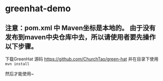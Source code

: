 # greenhat-demo

## 注意：pom.xml 中 Maven坐标是本地的。 由于没有发布到maven中央仓库中去，所以请使用者要先操作以下步骤。

下载GreenHat 源码 https://github.com/ChurchTao/green-hat 并在目录下使用  `mvn install`

然后才能使用~
